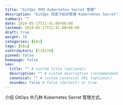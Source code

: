 ```yaml
---
title: "GitOps 中的 Kubernetes Secret 管理"
description: "GitOps 场景下如何管理 Kubernetes Secret"
summary: ""
date: 2024-05-17T21:41:08+08:00
lastmod: 2024-05-17T21:41:08+08:00
draft: true
weight: 50
categories: [k8s]
tags: [k8s]
contributors: [l10178]
pinned: false
homepage: false
seo:
  title: "" # custom title (optional)
  description: "" # custom description (recommended)
  canonical: "" # custom canonical URL (optional)
  noindex: false # false (default) or true
---
```


介绍 GitOps 中几种 Kubernetes Secret 管理方式。
